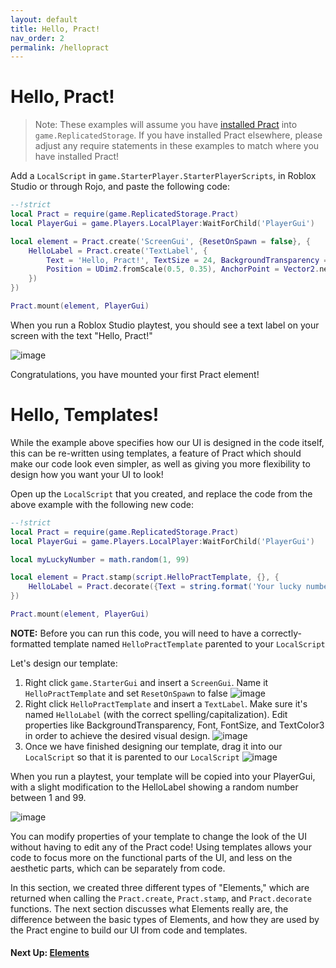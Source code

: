```yaml
---
layout: default
title: Hello, Pract!
nav_order: 2
permalink: /hellopract
---
```


# Hello, Pract!

> Note: These examples will assume you have [installed Pract](index) into `game.ReplicatedStorage`. If you have installed Pract elsewhere, please adjust any require statements in these examples to match where you have installed Pract!

Add a `LocalScript` in `game.StarterPlayer.StarterPlayerScripts`, in Roblox Studio or through Rojo, and paste the following code:
```lua
--!strict
local Pract = require(game.ReplicatedStorage.Pract)
local PlayerGui = game.Players.LocalPlayer:WaitForChild('PlayerGui')

local element = Pract.create('ScreenGui', {ResetOnSpawn = false}, {
    HelloLabel = Pract.create('TextLabel', {
        Text = 'Hello, Pract!', TextSize = 24, BackgroundTransparency = 1,
        Position = UDim2.fromScale(0.5, 0.35), AnchorPoint = Vector2.new(0.5, 0.5)
    })
})

Pract.mount(element, PlayerGui)
```

When you run a Roblox Studio playtest, you should see a text label on your screen with the text "Hello, Pract!"

![image](https://user-images.githubusercontent.com/93293456/139168972-49572640-604f-4781-a6f8-ba8ef98509ac.png)

Congratulations, you have mounted your first Pract element!

# Hello, Templates!

While the example above specifies how our UI is designed in the code itself, this can be re-written using templates, a feature of Pract which should make our code look even simpler, as well as giving you more flexibility to design how you want your UI to look!

Open up the `LocalScript` that you created, and replace the code from the above example with the following new code:
```lua
--!strict
local Pract = require(game.ReplicatedStorage.Pract)
local PlayerGui = game.Players.LocalPlayer:WaitForChild('PlayerGui')

local myLuckyNumber = math.random(1, 99)

local element = Pract.stamp(script.HelloPractTemplate, {}, {
    HelloLabel = Pract.decorate({Text = string.format('Your lucky number is %d', myLuckyNumber)})
})

Pract.mount(element, PlayerGui)
```

**NOTE:** Before you can run this code, you will need to have a correctly-formatted template named `HelloPractTemplate` parented to your `LocalScript`

Let's design our template:
1. Right click `game.StarterGui` and insert a `ScreenGui`. Name it `HelloPractTemplate` and set `ResetOnSpawn` to false 
![image](https://media.istockphoto.com/vectors/coming-soon-lettering-coming-soon-for-promotion-advertisement-sale-vector-id1221240925?k=20&m=1221240925&s=612x612&w=0&h=HX77CIwJ34u7qUMpI_W5z4dDnEbHGv66mGXVTpIccv8=)
2. Right click `HelloPractTemplate` and insert a `TextLabel`. Make sure it's named `HelloLabel` (with the correct spelling/capitalization). Edit properties like BackgroundTransparency, Font, FontSize, and TextColor3 in order to achieve the desired visual design.
![image](https://media.istockphoto.com/vectors/coming-soon-lettering-coming-soon-for-promotion-advertisement-sale-vector-id1221240925?k=20&m=1221240925&s=612x612&w=0&h=HX77CIwJ34u7qUMpI_W5z4dDnEbHGv66mGXVTpIccv8=)
3. Once we have finished designing our template, drag it into our `LocalScript` so that it is parented to our `LocalScript`
![image](https://media.istockphoto.com/vectors/coming-soon-lettering-coming-soon-for-promotion-advertisement-sale-vector-id1221240925?k=20&m=1221240925&s=612x612&w=0&h=HX77CIwJ34u7qUMpI_W5z4dDnEbHGv66mGXVTpIccv8=)

When you run a playtest, your template will be copied into your PlayerGui, with a slight modification to the HelloLabel showing a random number between 1 and 99.

![image](https://media.istockphoto.com/vectors/coming-soon-lettering-coming-soon-for-promotion-advertisement-sale-vector-id1221240925?k=20&m=1221240925&s=612x612&w=0&h=HX77CIwJ34u7qUMpI_W5z4dDnEbHGv66mGXVTpIccv8=)

You can modify properties of your template to change the look of the UI without having to edit any of the Pract code! Using templates allows your code to focus more on the functional parts of the UI, and less on the aesthetic parts, which can be separately from code.

In this section, we created three different types of "Elements," which are returned when calling the `Pract.create`, `Pract.stamp`, and `Pract.decorate` functions. The next section discusses what Elements really are, the difference between the basic types of Elements, and how they are used by the Pract engine to build our UI from code and templates.

#### Next Up: [Elements](elements)